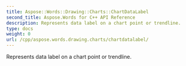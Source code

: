 ```yaml
---
title: Aspose::Words::Drawing::Charts::ChartDataLabel
second_title: Aspose.Words for C++ API Reference
description: Represents data label on a chart point or trendline. 
type: docs
weight: 0
url: /cpp/aspose.words.drawing.charts/chartdatalabel/
---
```


Represents data label on a chart point or trendline. 

